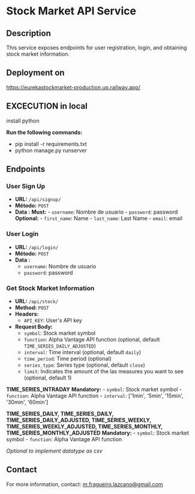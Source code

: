# Stock Market API Service

## Description

This service exposes endpoints for user registration, login, and obtaining stock market information.

## Deployment on 
https://eurekastockmarket-production.up.railway.app/


## EXCECUTION in local
install python 

**Run the following commands:**
- pip install -r requirements.txt
- python manage.py runserver


## Endpoints

### User Sign Up

- **URL:** `/api/signup/`
- **Método:** `POST`
- **Data :**
    **Must:**
        - `username`: Nombre de usuario
        - `password`: password
    **Optional:**
        - `first_name`: Name
        - `last_name`: Last Name
        - `email`: email

### User Login
- **URL:** `/api/login/`
- **Método:** `POST`
- **Data :**
    - `username`: Nombre de usuario
    - `password`: password

### Get Stock Market Information

- **URL:** `/api/stock/`
- **Method:** `POST`
- **Headers:**
  - `API_KEY`: User's API key
- **Request Body:**
  - `symbol`: Stock market symbol
  - `function`: Alpha Vantage API function (optional, default `TIME_SERIES_DAILY_ADJUSTED`)
  - `interval`: Time interval (optional, default `daily`)
  - `time_period`: Time period (optional)
  - `series_type`: Series type (optional, default `close`)
  - `limit`: Indicates the amount of the las measures you want to see (optional, default 1)

**TIME_SERIES_INTRADAY**
    **Mandatory:**
    - `symbol`: Stock market symbol
    - `function`: Alpha Vantage API function
    - `interval`:   ['1min', '5min', '15min', '30min', '60min']

**TIME_SERIES_DAILY, TIME_SERIES_DAILY, TIME_SERIES_DAILY_ADJUSTED, TIME_SERIES_WEEKLY, TIME_SERIES_WEEKLY_ADJUSTED, TIME_SERIES_MONTHLY, TIME_SERIES_MONTHLY_ADJUSTED**
    **Mandatory:**
    - `symbol`: Stock market symbol
    - `function`: Alpha Vantage API function


*Optional to implement datatype as csv*


## Contact

For more information, contact: <m.fragueiro.lazcano@gmail.com>